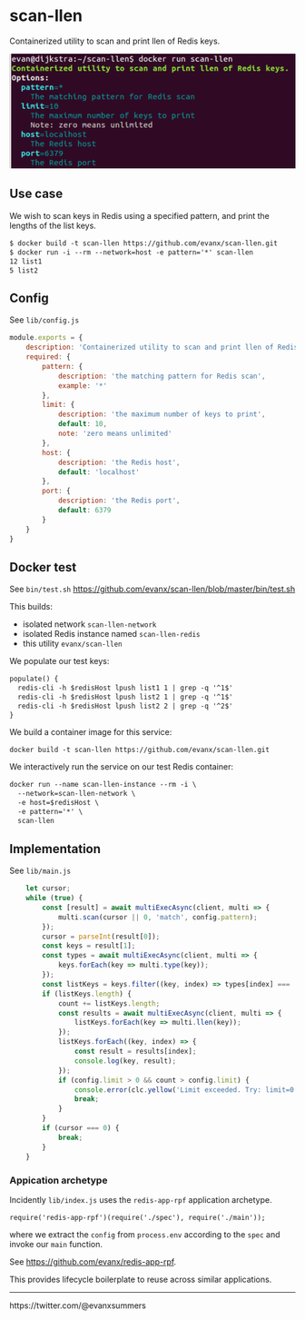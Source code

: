 # scan-llen

Containerized utility to scan and print llen of Redis keys.

<img src="https://raw.githubusercontent.com/evanx/scan-llen/master/docs/readme/main.png"/>

## Use case

We wish to scan keys in Redis using a specified pattern, and print the lengths of the list keys.

```
$ docker build -t scan-llen https://github.com/evanx/scan-llen.git
$ docker run -i --rm --network=host -e pattern='*' scan-llen
12 list1
5 list2
```

## Config

See `lib/config.js`
```javascript
module.exports = {
    description: 'Containerized utility to scan and print llen of Redis keys.',
    required: {
        pattern: {
            description: 'the matching pattern for Redis scan',
            example: '*'
        },
        limit: {
            description: 'the maximum number of keys to print',
            default: 10,
            note: 'zero means unlimited'
        },
        host: {
            description: 'the Redis host',
            default: 'localhost'
        },
        port: {
            description: 'the Redis port',
            default: 6379
        }
    }
}
```

## Docker test

See `bin/test.sh` https://github.com/evanx/scan-llen/blob/master/bin/test.sh

This builds:
- isolated network `scan-llen-network`
- isolated Redis instance named `scan-llen-redis`
- this utility `evanx/scan-llen`

We populate our test keys:
```
populate() {
  redis-cli -h $redisHost lpush list1 1 | grep -q '^1$'
  redis-cli -h $redisHost lpush list2 1 | grep -q '^1$'
  redis-cli -h $redisHost lpush list2 2 | grep -q '^2$'
}
```

We build a container image for this service:
```
docker build -t scan-llen https://github.com/evanx/scan-llen.git
```

We interactively run the service on our test Redis container:
```
docker run --name scan-llen-instance --rm -i \
  --network=scan-llen-network \
  -e host=$redisHost \
  -e pattern='*' \
  scan-llen
```

## Implementation

See `lib/main.js`

```javascript
    let cursor;
    while (true) {
        const [result] = await multiExecAsync(client, multi => {
            multi.scan(cursor || 0, 'match', config.pattern);
        });
        cursor = parseInt(result[0]);
        const keys = result[1];
        const types = await multiExecAsync(client, multi => {
            keys.forEach(key => multi.type(key));
        });
        const listKeys = keys.filter((key, index) => types[index] === 'list');
        if (listKeys.length) {
            count += listKeys.length;
            const results = await multiExecAsync(client, multi => {
                listKeys.forEach(key => multi.llen(key));
            });
            listKeys.forEach((key, index) => {
                const result = results[index];
                console.log(key, result);
            });
            if (config.limit > 0 && count > config.limit) {
                console.error(clc.yellow('Limit exceeded. Try: limit=0'));
                break;
            }
        }
        if (cursor === 0) {
            break;
        }
    }
```

### Appication archetype

Incidently `lib/index.js` uses the `redis-app-rpf` application archetype.
```
require('redis-app-rpf')(require('./spec'), require('./main'));
```
where we extract the `config` from `process.env` according to the `spec` and invoke our `main` function.

See https://github.com/evanx/redis-app-rpf.

This provides lifecycle boilerplate to reuse across similar applications.

<hr>
https://twitter.com/@evanxsummers
